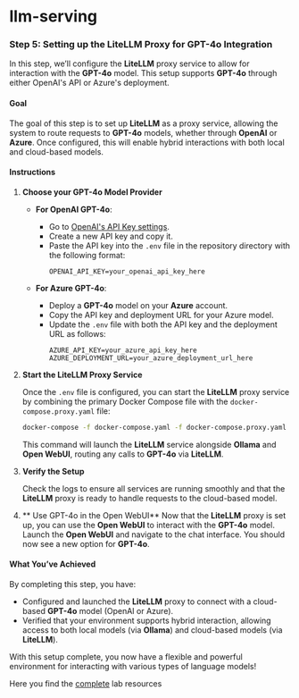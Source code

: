 # llm-serving

### Step 5: Setting up the LiteLLM Proxy for GPT-4o Integration

In this step, we’ll configure the **LiteLLM** proxy service to allow for interaction with the **GPT-4o** model. This setup supports **GPT-4o** through either OpenAI's API or Azure's deployment.

#### Goal

The goal of this step is to set up **LiteLLM** as a proxy service, allowing the system to route requests to **GPT-4o** models, whether through **OpenAI** or **Azure**. Once configured, this will enable hybrid interactions with both local and cloud-based models.

#### Instructions

1. **Choose your GPT-4o Model Provider**
   
   - **For OpenAI GPT-4o**: 
     - Go to [OpenAI's API Key settings](https://platform.openai.com/settings/organization/api-keys).
     - Create a new API key and copy it.
     - Paste the API key into the `.env` file in the repository directory with the following format:
       ```
       OPENAI_API_KEY=your_openai_api_key_here
       ```

   - **For Azure GPT-4o**:
     - Deploy a **GPT-4o** model on your **Azure** account.
     - Copy the API key and deployment URL for your Azure model.
     - Update the `.env` file with both the API key and the deployment URL as follows:
       ```
       AZURE_API_KEY=your_azure_api_key_here
       AZURE_DEPLOYMENT_URL=your_azure_deployment_url_here
       ```

2. **Start the LiteLLM Proxy Service**

   Once the `.env` file is configured, you can start the **LiteLLM** proxy service by combining the primary Docker Compose file with the `docker-compose.proxy.yaml` file:

   ```bash
   docker-compose -f docker-compose.yaml -f docker-compose.proxy.yaml up
   ```

   This command will launch the **LiteLLM** service alongside **Ollama** and **Open WebUI**, routing any calls to **GPT-4o** via **LiteLLM**.

3. **Verify the Setup**

   Check the logs to ensure all services are running smoothly and that the **LiteLLM** proxy is ready to handle requests to the cloud-based model.

4. ** Use GPT-4o in the Open WebUI**
   Now that the **LiteLLM** proxy is set up, you can use the **Open WebUI** to interact with the **GPT-4o** model. Launch the **Open WebUI** and navigate to the chat interface. You should now see a new option for **GPT-4o**.

#### What You’ve Achieved

By completing this step, you have:
- Configured and launched the **LiteLLM** proxy to connect with a cloud-based **GPT-4o** model (OpenAI or Azure).
- Verified that your environment supports hybrid interaction, allowing access to both local models (via **Ollama**) and cloud-based models (via **LiteLLM**).
  
With this setup complete, you now have a flexible and powerful environment for interacting with various types of language models!

Here you find the [complete](https://github.com/AdvancedNLP/llm-serving/tree/complete) lab resources